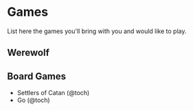 # Games

List here the games you'll bring with you and would like to play.

## Werewolf

## Board Games

* Settlers of Catan (@toch)
* Go (@toch)
